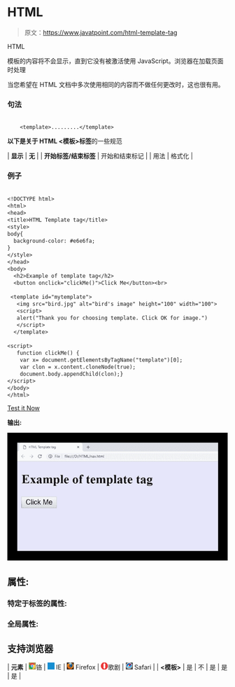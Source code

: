 # HTML<template></template>

> 原文：<https://www.javatpoint.com/html-template-tag>

HTML<template></template>

模板的内容将不会显示，直到它没有被激活使用 JavaScript。浏览器在加载页面时处理<template></template>

当您希望在 HTML 文档中多次使用相同的内容而不做任何更改时，这也很有用。

<template></template>

<template></template>

### 句法

```

    <template>.........</template>

```

**以下是关于 HTML <模板>标签**的一些规范

| **显示** | **无** |
| **开始标签/结束标签** | 开始和结束标记 |
| 用法 | 格式化 |

### 例子

```

<!DOCTYPE html>
<html>
<head>
<title>HTML Template tag</title>
<style>
body{
  background-color: #e6e6fa;
}
</style>
</head>
<body>
  <h2>Example of template tag</h2>
  <button onclick="clickMe()">Click Me</button><br>

 <template id="mytemplate">
   <img src="bird.jpg" alt="bird's image" height="100" width="100">
   <script>
   alert("Thank you for choosing template. Click OK for image.")
   </script>
  </template>

<script>
   function clickMe() {
    var x= document.getElementsByTagName("template")[0];
    var clon = x.content.cloneNode(true);
    document.body.appendChild(clon);}
</script>
</body>
</html>

```

[Test it Now](https://www.javatpoint.com/oprweb/test.jsp?filename=htmltemplatetag)

**输出:**

![HTML template tag](img/af8690316b978684f6d955747ebd10f5.png)

## 属性:

### 特定于标签的属性:

<template></template>

### 全局属性:

<template></template>

## 支持浏览器

| **元素** | ![chrome browser](img/4fbdc93dc2016c5049ed108e7318df19.png)铬 | ![ie browser](img/83dd23df1fe8373fd5bf054b2c1dd88b.png) IE | ![firefox browser](img/4f001fff393888a8a807ed29b28145d1.png) Firefox | ![opera browser](img/6cad4a592cc69a052056a0577b4aac65.png)歌剧 | ![safari browser](img/a0f6a9711a92203c5dc5c127fe9c9fca.png) Safari |
| **<模板>** | 是 | 不 | 是 | 是 | 是 |